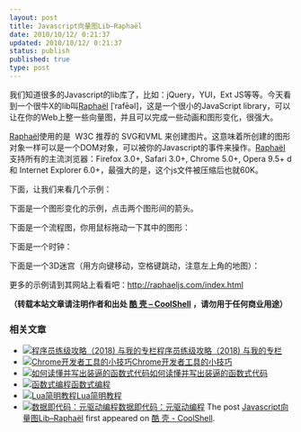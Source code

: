 ```yaml
---
layout: post
title: Javascript向量图Lib–Raphaël
date: 2010/10/12/ 0:21:37
updated: 2010/10/12/ 0:21:37
status: publish
published: true
type: post
---
```


我们知道很多的Javascript的lib库了，比如：jQuery，YUI，Ext JS等等。今天看到一个很牛X的lib叫[Raphaël](http://raphaeljs.com/index.html) [ˈrafēəl]，这是一个很小的JavaScript library，可以让在你的Web上整一些向量图，并且可以完成一些动画和图形变化，很强大。


[Raphaël](http://raphaeljs.com/index.html)使用的是  W3C 推荐的 SVG和VML 来创建图片。这意味着所创建的图形对象一样可以是一个DOM对象，可以被你的Javascript的事件来操作。[Raphaël](http://raphaeljs.com/index.html) 支持所有的主流浏览器：Firefox 3.0+, Safari 3.0+, Chrome 5.0+, Opera 9.5+ d 和 Internet Explorer 6.0+，最强大的是，这个js文件被压缩后也就60K。


下面，让我们来看几个示例：


下面是一个图形变化的示例，点击两个图形间的箭头。




下面是一个流程图，你用鼠标拖动一下其中的图形：



下面是一个时钟：



下面是一个3D迷宫（用方向键移动，空格键跳动，注意左上角的地图）：



更多的示例请到其网站上看看吧：<http://raphaeljs.com/index.html>



**（转载本站文章请注明作者和出处 [酷 壳 – CoolShell](https://coolshell.cn/) ，请勿用于任何商业用途）**



### 相关文章

* [![程序员练级攻略（2018)  与我的专栏](https://coolshell.cn/wp-content/uploads/2018/05/300x262-150x150.jpg)](https://coolshell.cn/articles/18360.html)[程序员练级攻略（2018) 与我的专栏](https://coolshell.cn/articles/18360.html)
* [![Chrome开发者工具的小技巧](https://coolshell.cn/wp-content/uploads/2017/01/pretty-code-150x150.gif)](https://coolshell.cn/articles/17634.html)[Chrome开发者工具的小技巧](https://coolshell.cn/articles/17634.html)
* [![如何读懂并写出装逼的函数式代码](https://coolshell.cn/wp-content/uploads/2016/10/drawing-recursive-150x150.jpg)](https://coolshell.cn/articles/17524.html)[如何读懂并写出装逼的函数式代码](https://coolshell.cn/articles/17524.html)
* [![函数式编程](https://coolshell.cn/wp-content/uploads/2013/12/yoda-lambda-150x150.png)](https://coolshell.cn/articles/10822.html)[函数式编程](https://coolshell.cn/articles/10822.html)
* [![Lua简明教程](https://coolshell.cn/wp-content/uploads/2013/12/lua-150x150.gif)](https://coolshell.cn/articles/10739.html)[Lua简明教程](https://coolshell.cn/articles/10739.html)
* [![数据即代码：元驱动编程](https://coolshell.cn/wp-content/plugins/wordpress-23-related-posts-plugin/static/thumbs/24.jpg)](https://coolshell.cn/articles/10337.html)[数据即代码：元驱动编程](https://coolshell.cn/articles/10337.html)
The post [Javascript向量图Lib–Raphaël](https://coolshell.cn/articles/3107.html) first appeared on [酷 壳 - CoolShell](https://coolshell.cn).